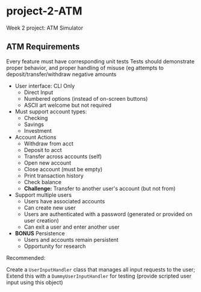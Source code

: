 # project-2-ATM
Week 2 project: ATM Simulator

## ATM Requirements

Every feature must have corresponding unit tests
Tests should demonstrate proper behavior, and proper handling of misuse (eg attempts to deposit/transfer/withdraw negative amounts

- User interface: CLI Only
  - Direct Input
  - Numbered options (instead of on-screen buttons)
  - ASCII art welcome but not required
- Must support account types:
  - Checking
  - Savings
  - Investment
- Account Actions
  - Withdraw from acct
  - Deposit to acct
  - Transfer across accounts (self)
  - Open new account
  - Close account (must be empty)
  - Print transaction history
  - Check balance
  - **Challenge:** Transfer to another user's account (but not from)
- Support multiple users
  - Users have associated accounts
  - Can create new user
  - Users are authenticated with a password (generated or provided on user creation)
  - Can exit a user and enter another user
- **BONUS** Persistence
  - Users and accounts remain persistent
  - Opportunity for research

Recommended:

Create a `UserInputHandler` class that manages all input requests to the user; Extend this with a `DummyUserInputHandler` for testing (provide scripted user input using this object)


